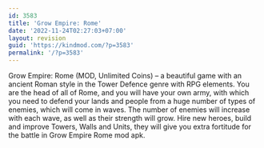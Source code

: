 ```yaml
---
id: 3583
title: 'Grow Empire: Rome'
date: '2022-11-24T02:27:03+07:00'
layout: revision
guid: 'https://kindmod.com/?p=3583'
permalink: '/?p=3583'
---
```


Grow Empire: Rome (MOD, Unlimited Coins) – a beautiful game with an ancient Roman style in the Tower Defence genre with RPG elements. You are the head of all of Rome, and you will have your own army, with which you need to defend your lands and people from a huge number of types of enemies, which will come in waves. The number of enemies will increase with each wave, as well as their strength will grow. Hire new heroes, build and improve Towers, Walls and Units, they will give you extra fortitude for the battle in Grow Empire Rome mod apk.